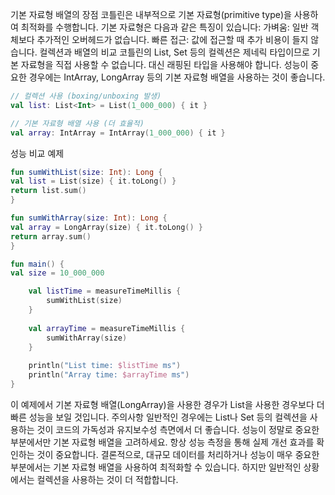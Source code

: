 기본 자료형 배열의 장점
코틀린은 내부적으로 기본 자료형(primitive type)을 사용하여 최적화를 수행합니다. 기본 자료형은 다음과 같은 특징이 있습니다:
가벼움: 일반 객체보다 추가적인 오버헤드가 없습니다.
빠른 접근: 값에 접근할 때 추가 비용이 들지 않습니다.
컬렉션과 배열의 비교
코틀린의 List, Set 등의 컬렉션은 제네릭 타입이므로 기본 자료형을 직접 사용할 수 없습니다. 대신 래핑된 타입을 사용해야 합니다. 성능이 중요한 경우에는 IntArray, LongArray 등의 기본 자료형 배열을 사용하는 것이 좋습니다.
```kotlin
// 컬렉션 사용 (boxing/unboxing 발생)
val list: List<Int> = List(1_000_000) { it }

// 기본 자료형 배열 사용 (더 효율적)
val array: IntArray = IntArray(1_000_000) { it }
```
성능 비교 예제
```kotlin
fun sumWithList(size: Int): Long {
val list = List(size) { it.toLong() }
return list.sum()
}

fun sumWithArray(size: Int): Long {
val array = LongArray(size) { it.toLong() }
return array.sum()
}

fun main() {
val size = 10_000_000

    val listTime = measureTimeMillis {
        sumWithList(size)
    }
    
    val arrayTime = measureTimeMillis {
        sumWithArray(size)
    }
    
    println("List time: $listTime ms")
    println("Array time: $arrayTime ms")
}
```
이 예제에서 기본 자료형 배열(LongArray)을 사용한 경우가 List<Long>을 사용한 경우보다 더 빠른 성능을 보일 것입니다.
주의사항
일반적인 경우에는 List나 Set 등의 컬렉션을 사용하는 것이 코드의 가독성과 유지보수성 측면에서 더 좋습니다.
성능이 정말로 중요한 부분에서만 기본 자료형 배열을 고려하세요.
항상 성능 측정을 통해 실제 개선 효과를 확인하는 것이 중요합니다.
결론적으로, 대규모 데이터를 처리하거나 성능이 매우 중요한 부분에서는 기본 자료형 배열을 사용하여 최적화할 수 있습니다. 하지만 일반적인 상황에서는 컬렉션을 사용하는 것이 더 적합합니다.